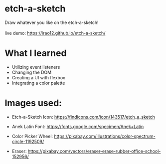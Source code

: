 # etch-a-sketch

Draw whatever you like on the etch-a-sketch!
<br/><br/>
live demo: https://irao12.github.io/etch-a-sketch/

# What I learned
- Utilizing event listeners
- Changing the DOM
- Creating a UI with flexbox
- Integrating a color palette

# Images used:
- Etch-a-Sketch Icon: https://findicons.com/icon/143517/etch_a_sketch

- Anek Latin Font: https://fonts.google.com/specimen/Anek+Latin

- Color Picker Wheel: https://pixabay.com/illustrations/color-spectrum-circle-1192509/

- Eraser: https://pixabay.com/vectors/eraser-erase-rubber-office-school-152956/
